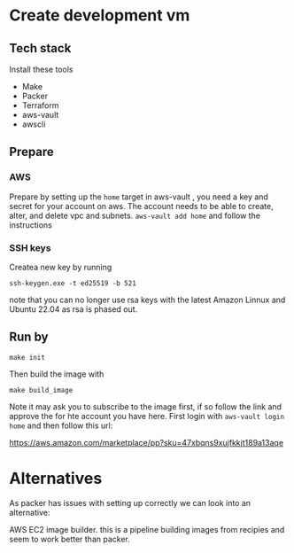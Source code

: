 # Create development vm 

## Tech stack 
Install these tools 
- Make 
- Packer 
- Terraform 
- aws-vault
- awscli 

## Prepare

### AWS
Prepare by setting up the `home` target in aws-vault , you need a key and secret for your account on aws. The account needs to be able to create, alter, and delete vpc and subnets. 
`aws-vault add home` and follow the instructions 

### SSH keys 

Createa new key by running 

```
ssh-keygen.exe -t ed25519 -b 521
```
note that you can no longer use rsa keys with the latest Amazon Linnux and Ubuntu 22.04 as rsa is phased out. 

## Run by

```
make init
```

Then build the image with 

```
make build_image 
```

Note it may ask you to subscribe to the image first, if so follow the link and approve the for hte account you have here. 
First login with `aws-vault login home` and then follow this url:

https://aws.amazon.com/marketplace/pp?sku=47xbqns9xujfkkjt189a13aqe

# Alternatives

As packer has issues with setting up correctly we can look into an alternative: 

AWS EC2 image builder. this is a pipeline building images from recipies and seem to work better than packer. 

